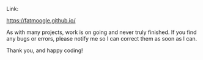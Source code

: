Link:

https://fatmoogle.github.io/

As with many projects, work is on going and never truly finished. If you find any bugs or errors, please notify me so I can correct them as soon as I can.

Thank you, and happy coding!